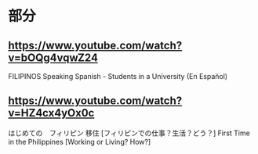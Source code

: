 # 部分

## https://www.youtube.com/watch?v=bOQg4vqwZ24

FILIPINOS Speaking Spanish - Students in a University (En Español) 

## https://www.youtube.com/watch?v=HZ4cx4yOx0c

はじめての　フィリピン 移住 [フィリピンでの仕事？生活？どう？] First Time in the Philippines [Working or Living? How?] 

